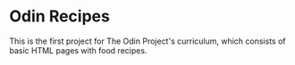 # Odin Recipes

This is the first project for The Odin Project's curriculum, which consists of basic HTML pages with food recipes.